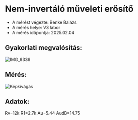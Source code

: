 # Nem-invertáló műveleti erősítő

- A mérést végezte: Benke Balázs
- A mérés helye: V3 labor
- A mérés időpontja: 2025.02.04

## Gyakorlati megvalósítás:
![IMG_6336](https://github.com/user-attachments/assets/0e95610f-fe0e-481c-988e-18fab942f7cb)

## Mérés:
![Képkivágás](https://github.com/user-attachments/assets/023729c6-3748-48d1-a951-769d6851961e)

## Adatok:
Rv=12k 
R1=2.7k 
Au=5.44 
AudB=14.75
